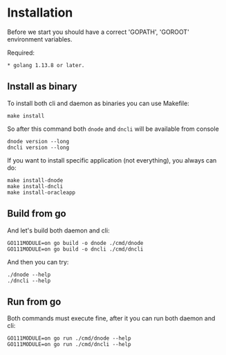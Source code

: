 # Installation

Before we start you should have a correct 'GOPATH', 'GOROOT' environment variables.

Required:

    * golang 1.13.8 or later.

## Install as binary

To install both cli and daemon as binaries you can use Makefile:

    make install

So after this command both `dnode` and `dncli` will be available from console

    dnode version --long
    dncli version --long

If you want to install specific application (not everything), you always can do:

    make install-dnode
    make install-dncli
    make install-oracleapp

## Build from go

And let's build both daemon and cli:

    GO111MODULE=on go build -o dnode ./cmd/dnode 
    GO111MODULE=on go build -o dncli ./cmd/dncli

And then you can try:

    ./dnode --help
    ./dncli --help

## Run from go

Both commands must execute fine, after it you can run both daemon and cli:

    GO111MODULE=on go run ./cmd/dnode --help
    GO111MODULE=on go run ./cmd/dncli --help
 
